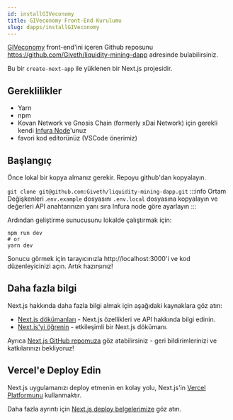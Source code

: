 ```yaml
---
id: installGIVeconomy
title: GIVeconomy Front-End Kurulumu
slug: dapps/installGIVeconomy
---
```


[GIVeconomy](https://giveth.io/) front-end'ini içeren Github reposunu https://github.com/Giveth/liquidity-mining-dapp adresinde bulabilirsiniz.

Bu bir `create-next-app` ile yüklenen bir Next.js projesidir.

## Gereklilikler

* Yarn
* npm
* Kovan Network ve Gnosis Chain (formerly xDai Network) için gerekli kendi [Infura Node](https://infura.io/)'unuz
* favori kod editorünüz (VSCode önerimiz)

## Başlangıç

Önce lokal bir kopya almanız gerekir. Repoyu github'dan kopyalayın.

`git clone git@github.com:Giveth/liquidity-mining-dapp.git`
:::info 
 Ortam Değişkenleri
 .`env.example` dosyasını `.env.local` dosyasına kopyalayın ve değerleri API anahtarınızın yanı sıra Infura node göre ayarlayın
:::

Ardından geliştirme sunucusunu lokalde çalıştırmak için:

```
npm run dev
# or
yarn dev
```

Sonucu görmek için tarayıcınızla http://localhost:3000'i ve kod düzenleyicinizi açın. Artık hazırsınız!

## Daha fazla bilgi

Next.js hakkında daha fazla bilgi almak için aşağıdaki kaynaklara göz atın:

* [Next.js dökümanları](https://nextjs.org/docs) - Next.js özellikleri ve API hakkında bilgi edinin.
* [Next.js'yi öğrenin](https://nextjs.org/learn) - etkileşimli bir Next.js dökümanı.

Ayrıca [Next.js GitHub repomuza](https://github.com/vercel/next.js/) göz atabilirsiniz - geri bildirimlerinizi ve katkılarınızı bekliyoruz!

## Vercel'e Deploy Edin
Next.js uygulamanızı deploy etmenin en kolay yolu, Next.js'in [Vercel Platformunu](https://vercel.com/new?utm_medium=default-template&filter=next.js&utm_source=create-next-app&utm_campaign=create-next-app-readme) kullanmaktır.

Daha fazla ayrıntı için [Next.js deploy belgelerimize](https://nextjs.org/docs/deployment) göz atın.
